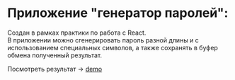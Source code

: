 # Приложение "генератор паролей":

Создан в рамках практики по работа с React.  
В приложении можно сгенерировать пароль разной длины и с использованием специальных символов, а также сохранять в буфер обмена полученный результат.  
  
Посмотреть результат -> [demo](https://wrongsky1.github.io/gen-password/)
